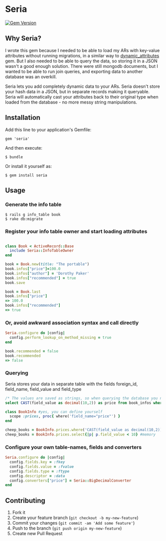 # Seria

[![Gem Version](https://badge.fury.io/rb/seria.svg)](http://badge.fury.io/rb/seria)

## Why Seria?
I wrote this gem because I needed to be able to load my ARs with key-value attributes without running migrations,
in a similar way to [dynamic_attributes](https://github.com/moiristo/dynamic_attributes) gem.
But I also needed to be able to query the data, so storing it in a JSON wasn't a good enough solution.
There were still mongodb documents, but I wanted to be able to run join queries, and exporting data to another database
was an overkill.

Seria lets you add completely dynamic data to your ARs.
Seria doesn't store your hash data in a JSON, but in separate records making it queryable.
Seria will automatically cast your attributes back to their original type when loaded from the database -
no more messy string manipulations.


## Installation

Add this line to your application's Gemfile:

    gem 'seria'

And then execute:

    $ bundle

Or install it yourself as:

    $ gem install seria

## Usage

### Generate the info table

    $ rails g info_table book
    $ rake db:migrate

### Register your info table owner and start loading attributes

```ruby

class Book < ActiveRecord::Base
  include Seria::InfoTableOwner
end

book = Book.new(title: "The portable")
book.infos["price"]=100.0
book.infos["author"] = 'Dorothy Paker'
book.infos["recommended"] = true
book.save

book = Book.last
book.infos["price"]
=> 100.0
book.infos["recommended"]
=> true

```

### Or, avoid awkward association syntax and call directly

```ruby
Seria.configure do |config|
  config.perform_lookup_on_method_missing = true
end

book.recommended = false
book.recommended
=> false

```

### Querying

Seria stores your data in separate table with the fields foreign_id, field_name, field_value and field_type

```sql
/* The values are saved as strings, so when querying the database you need to convert to your original type: */
select CAST(field_value as decimal(10,2)) as price from book_infos where field_name = "price"
```

```ruby
class BookInfo #yes, you can define yourself
  scope :prices, proc{ where('field_name="price"') }
end

cheep_books = BookInfo.prices.where('CAST(field_value as decimal(10,2)) < 10') #database
cheep_books = BookInfo.prices.select{|p| p.field_value < 10} #memory

```

### Configure your own table-names, fields and converters

```ruby
Seria.configure do |config|
  config.fields.key = :fkey
  config.fields.value = :fvalue
  config.fields.type = :ftype
  config.descriptor = :data
  config.converters["price"] = Seria::BigDecimalConverter
end
```



## Contributing

1. Fork it
2. Create your feature branch (`git checkout -b my-new-feature`)
3. Commit your changes (`git commit -am 'Add some feature'`)
4. Push to the branch (`git push origin my-new-feature`)
5. Create new Pull Request
